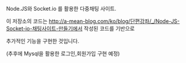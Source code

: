 Node.JS와 Socket.io 를 활용한 다중채팅 사이트.

이 저장소의 코드는 http://a-mean-blog.com/ko/blog/단편강좌/_/Node-JS-Socket-io-채팅사이트-만들기에서 작성된 코드를 기반으로

추가적인 기능을 구현한 것입니다.

(추후에 Mysql을 활용한 로그인,회원가입 구현 예정)
